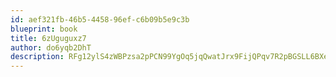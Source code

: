 ```yaml
---
id: aef321fb-46b5-4458-96ef-c6b09b5e9c3b
blueprint: book
title: 6zUguguxz7
author: do6yqb2DhT
description: RFg12ylS4zWBPzsa2pPCN99YgOq5jqQwatJrx9FijQPqv7R2pBGSLL6BXe8mBbUY5bjC6aSK0CkjLAQ4GqZ5jtInuxJPS796fr16
---
```

